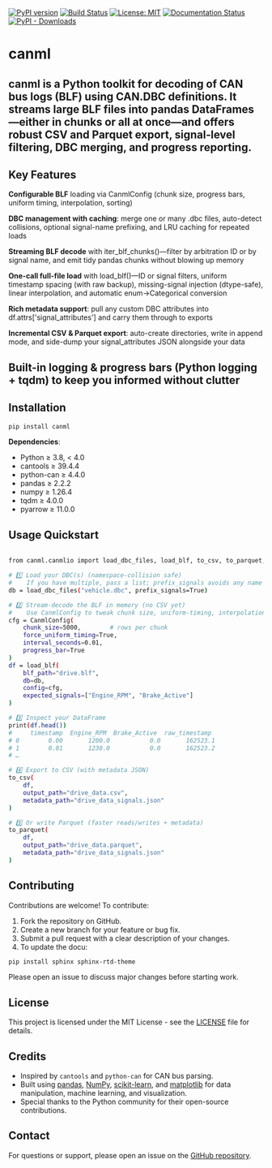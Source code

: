 <!-- Top‐level Badges -->
[![PyPI version](https://img.shields.io/pypi/v/canml.svg)](https://pypi.org/project/canml/)
[![Build Status](https://github.com/cosminmemetea/canml/actions/workflows/ci.yml/badge.svg)](https://github.com/cosminmemetea/canml/actions)
[![License: MIT](https://img.shields.io/badge/License-MIT-blue.svg)](LICENSE)
[![Documentation Status](https://readthedocs.org/projects/canml/badge/?version=latest)](https://canml.readthedocs.io/)
[![PyPI - Downloads](https://img.shields.io/pypi/dm/canml?style=flat-square)](https://pypistats.org/packages/canml)

# canml 

**canml** is a Python toolkit for decoding of CAN bus logs (BLF) using CAN.DBC definitions. It streams large BLF files into pandas DataFrames—either in chunks or all at once—and offers robust CSV and Parquet export, signal‐level filtering, DBC merging, and progress reporting.
---

## Key Features
**Configurable BLF** loading via CanmlConfig (chunk size, progress bars, uniform timing, interpolation, sorting)

**DBC management with caching**: merge one or many .dbc files, auto-detect collisions, optional signal-name prefixing, and LRU caching for repeated loads

**Streaming BLF decode** with iter_blf_chunks()—filter by arbitration ID or by signal name, and emit tidy pandas chunks without blowing up memory

**One-call full-file load** with load_blf()—ID or signal filters, uniform timestamp spacing (with raw backup), missing-signal injection (dtype-safe), linear interpolation, and automatic enum→Categorical conversion

**Rich metadata support**: pull any custom DBC attributes into df.attrs['signal_attributes'] and carry them through to exports

**Incremental CSV & Parquet export**: auto-create directories, write in append mode, and side-dump your signal_attributes JSON alongside your data

**Built-in logging & progress bars** (Python logging + tqdm) to keep you informed without clutter
---

## Installation

```bash
pip install canml
```

**Dependencies**:

- Python ≥ 3.8, < 4.0
- cantools ≥ 39.4.4
- python-can ≥ 4.4.0
- pandas ≥ 2.2.2
- numpy ≥ 1.26.4
- tqdm ≥ 4.0.0
- pyarrow ≥ 11.0.0

## Usage Quickstart

```bash

from canml.canmlio import load_dbc_files, load_blf, to_csv, to_parquet, CanmlConfig

# 1️⃣ Load your DBC(s) (namespace-collision safe)
#    If you have multiple, pass a list; prefix_signals avoids any name clashes.
db = load_dbc_files("vehicle.dbc", prefix_signals=True)

# 2️⃣ Stream-decode the BLF in memory (no CSV yet)
#    Use CanmlConfig to tweak chunk size, uniform-timing, interpolation, etc.
cfg = CanmlConfig(
    chunk_size=5000,        # rows per chunk
    force_uniform_timing=True,
    interval_seconds=0.01,
    progress_bar=True
)
df = load_blf(
    blf_path="drive.blf",
    db=db,
    config=cfg,
    expected_signals=["Engine_RPM", "Brake_Active"]
)

# 3️⃣ Inspect your DataFrame
print(df.head())
#     timestamp  Engine_RPM  Brake_Active  raw_timestamp
# 0        0.00       1200.0           0.0       162523.1
# 1        0.01       1230.0           0.0       162523.2
# …

# 4️⃣ Export to CSV (with metadata JSON)
to_csv(
    df,
    output_path="drive_data.csv",
    metadata_path="drive_data_signals.json"
)

# 5️⃣ Or write Parquet (faster reads/writes + metadata)
to_parquet(
    df,
    output_path="drive_data.parquet",
    metadata_path="drive_data_signals.json"
)


```

## Contributing

Contributions are welcome! To contribute:

1. Fork the repository on GitHub.
2. Create a new branch for your feature or bug fix.
3. Submit a pull request with a clear description of your changes.
4. To update the docu:
 
 ```bash
pip install sphinx sphinx-rtd-theme
```

Please open an issue to discuss major changes before starting work.

## License

This project is licensed under the MIT License - see the [LICENSE](LICENSE) file for details.

## Credits

- Inspired by `cantools` and `python-can` for CAN bus parsing.
- Built using [pandas](https://pandas.pydata.org/), [NumPy](https://numpy.org/), [scikit-learn](https://scikit-learn.org/stable/), and [matplotlib](https://matplotlib.org/) for data manipulation, machine learning, and visualization.
- Special thanks to the Python community for their open-source contributions.

## Contact

For questions or support, please open an issue on the [GitHub repository](https://github.com/cosminmemetea/canml).